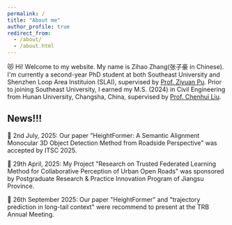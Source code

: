 ```yaml
---
permalink: /
title: "About me"
author_profile: true
redirect_from: 
  - /about/
  - /about.html
---
```


😻 Hi! Welcome to my website. My name is Zihao Zhang(张子豪 in Chinese). I'm currently a second-year PhD student at both Southeast University and Shenzhen Loop Area Instituion (SLAI), supervised by [Prof. Ziyuan Pu](https://tc.seu.edu.cn/2023/0330/c25722a440232/page.htm). Prior to joining Southeast University, I earned my M.S. (2024) in Civil Engineering from Hunan University, Changsha, China, supervised by [Prof. Chenhui Liu](https://grzy.hnu.edu.cn/site/index/liuchenhui).


News!!!
---
📢 2nd July, 2025: Our paper "HeightFormer: A Semantic Alignment Monocular 3D Object Detection Method from Roadside Perspective" was accepted by ITSC 2025.

📢 29th April, 2025: My Project "Research on Trusted Federated Learning Method for Collaborative Perception of Urban Open Roads" was sponsored by Postgraduate Research & Practice Innovation Program of Jiangsu Province.

📢 26th September 2025: Our paper "HeightFormer" and "trajectory prediction in long-tail context" were recommend to present at the TRB Annual Meeting.




